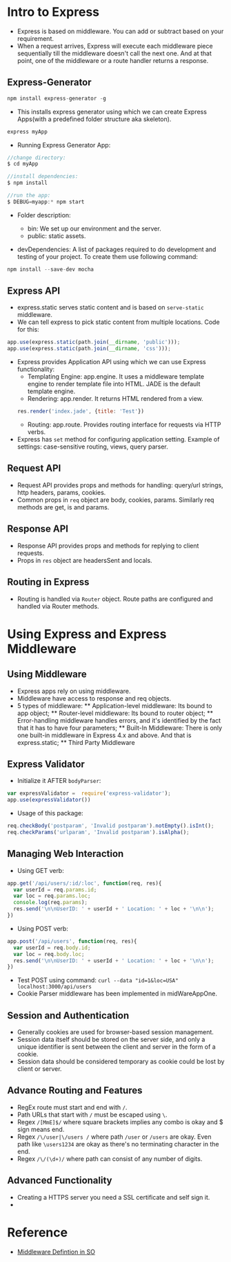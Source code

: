 # Intro to Express
* Express is based on middleware. You can add or subtract based on your requirement.
* When a request arrives, Express will execute each middleware piece sequentially till the middleware doesn't call the next one.
And at that point, one of the middleware or a route handler returns a response.

## Express-Generator
```js
npm install express-generator -g
````
* This installs express generator using which we can create Express Apps(with a predefined folder structure aka skeleton).
```js
express myApp
```
* Running Express Generator App:
```js
//change directory:
$ cd myApp

//install dependencies:
$ npm install

//run the app:
$ DEBUG=myapp:* npm start
```
* Folder description:
    * bin: We set up our environment and the server.
    * public: static assets.

* devDependencies: A list of packages required to do development and testing of your project. To create them use following command:
```js
npm install --save-dev mocha
```
## Express API
* express.static serves static content and is based on `serve-static` middleware. 
* We can tell express to pick static content from multiple locations. Code for this:
```js
app.use(express.static(path.join(__dirname, 'public')));
app.use(express.static(path.join(__dirname, 'css')));
```
* Express provides Application API using which we can use Express functionality:
    * Templating Engine: app.engine. It uses a middleware template engine to render template file into HTML. JADE is the default template engine.
    * Rendering: app.render. It returns HTML rendered from a view.
    ```js
    res.render('index.jade', {title: 'Test'})
    ```
    * Routing: app.route. Provides routing interface for requests via HTTP verbs.
* Express has `set` method for configuring application setting. Example of settings: case-sensitive routing, views, query parser.

## Request API
* Request API provides props and methods for handling: query/url strings, http headers, params, cookies.
* Common props in `req` object are body, cookies, params. Similarly req methods are get, is and params.

## Response API
* Response API provides props and methods for replying to client requests.
* Props in `res` object are headersSent and locals.

## Routing in Express
* Routing is handled via `Router` object. Route paths are configured and handled via Router methods.

# Using Express and Express Middleware
## Using Middleware
* Express apps rely on using middleware.
* Middleware have access to response and req objects.
* 5 types of middleware:
    ** Application-level middleware: Its bound to app object;
    ** Router-level middleware: Its bound to router object;
    ** Error-handling middleware handles errors, and it's identified by the fact that it has to have four parameters;
    ** Built-In Middleware: There is only one built-in middleware in Express 4.x and above. And that is express.static;
    ** Third Party Middleware
## Express Validator
* Initialize it AFTER `bodyParser`:
```js
var expressValidator =  require('express-validator');
app.use(expressValidator())
```
* Usage of this package:
```js
req.checkBody('postparam', 'Invalid postparam').notEmpty().isInt();
req.checkParams('urlparam', 'Invalid postparam').isAlpha();
```
## Managing Web Interaction
* Using GET verb:
```js
app.get('/api/users/:id/:loc', function(req, res){
  var userId = req.params.id;
  var loc = req.params.loc;
  console.log(req.params);
  res.send('\n\nUserID: ' + userId + ' Location: ' + loc + '\n\n');
})
```
* Using POST verb:
```js
app.post('/api/users', function(req, res){
  var userId = req.body.id;
  var loc = req.body.loc;
  res.send('\n\nUserID: ' + userId + ' Location: ' + loc + '\n\n');
})
```
* Test POST using command: `curl --data "id=1&loc=USA" localhost:3000/api/users`
* Cookie Parser middleware has been implemented in midWareAppOne.

## Session and Authentication
* Generally cookies are used for browser-based session management.
* Session data itself should be stored on the server side, and only a unique identifier is sent between the client and server in the form of a cookie.
* Session data should be considered temporary as cookie could be lost by client or server.

## Advance Routing and Features
* RegEx route must start and end with `/`.
* Path URLs that start with `/` must be escaped using `\`.
* Regex `/[MmE]$/` where square brackets implies any combo is okay and $ sign means end.
* Regex `/\/user|\/users /` where path `/user` or `/users` are okay. Even path like `\users1234` are okay as there's no terminating character in the end.
* Regex `/\/(\d+)/` where path can consist of any number of digits.

## Advanced Functionality
* Creating a HTTPS server you need a SSL certificate and self sign it.
* 
# Reference
* [Middleware Defintion in SO](https://stackoverflow.com/questions/7337572/what-does-middleware-and-app-use-actually-mean-in-expressjs)
